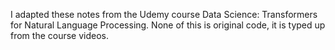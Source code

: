 I adapted these notes from the Udemy course Data Science: Transformers for Natural Language Processing.  None of this is original code, it is typed up from the course videos.
